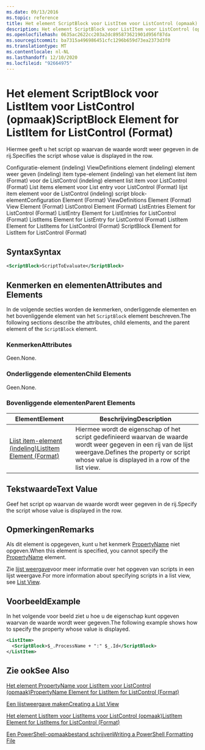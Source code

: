 ```yaml
---
ms.date: 09/13/2016
ms.topic: reference
title: Het element ScriptBlock voor ListItem voor ListControl (opmaak)
description: Het element ScriptBlock voor ListItem voor ListControl (opmaak)
ms.openlocfilehash: 0635ac2622cc203a2dc895873621901d956f87da
ms.sourcegitcommit: ba7315a496986451cfc1296b659d73ea2373d3f0
ms.translationtype: MT
ms.contentlocale: nl-NL
ms.lasthandoff: 12/10/2020
ms.locfileid: "92664975"
---
```

# <a name="scriptblock-element-for-listitem-for-listcontrol-format"></a><span data-ttu-id="bf094-103">Het element ScriptBlock voor ListItem voor ListControl (opmaak)</span><span class="sxs-lookup"><span data-stu-id="bf094-103">ScriptBlock Element for ListItem for ListControl (Format)</span></span>

<span data-ttu-id="bf094-104">Hiermee geeft u het script op waarvan de waarde wordt weer gegeven in de rij.</span><span class="sxs-lookup"><span data-stu-id="bf094-104">Specifies the script whose value is displayed in the row.</span></span>

<span data-ttu-id="bf094-105">Configuratie-element (indeling) ViewDefinitions element (indeling) element weer geven (indeling) item type-element (indeling) van het element list item (Format) voor de ListControl (indeling) element list item voor ListControl (Format) List items element voor List entry voor ListControl (Format) lijst item element voor de ListControl (indeling) script block-element</span><span class="sxs-lookup"><span data-stu-id="bf094-105">Configuration Element (Format) ViewDefinitions Element (Format) View Element (Format) ListControl Element (Format) ListEntries Element for ListControl (Format) ListEntry Element for ListEntries for ListControl (Format) ListItems Element for ListEntry for ListControl (Format) ListItem Element for ListItems for ListControl (Format) ScriptBlock Element for ListItem for ListControl (Format)</span></span>

## <a name="syntax"></a><span data-ttu-id="bf094-106">Syntax</span><span class="sxs-lookup"><span data-stu-id="bf094-106">Syntax</span></span>

```xml
<ScriptBlock>ScriptToEvaluate</ScriptBlock>
```

## <a name="attributes-and-elements"></a><span data-ttu-id="bf094-107">Kenmerken en elementen</span><span class="sxs-lookup"><span data-stu-id="bf094-107">Attributes and Elements</span></span>

<span data-ttu-id="bf094-108">In de volgende secties worden de kenmerken, onderliggende elementen en het bovenliggende element van het `ScriptBlock` element beschreven.</span><span class="sxs-lookup"><span data-stu-id="bf094-108">The following sections describe the attributes, child elements, and the parent element of the `ScriptBlock` element.</span></span>

### <a name="attributes"></a><span data-ttu-id="bf094-109">Kenmerken</span><span class="sxs-lookup"><span data-stu-id="bf094-109">Attributes</span></span>

<span data-ttu-id="bf094-110">Geen.</span><span class="sxs-lookup"><span data-stu-id="bf094-110">None.</span></span>

### <a name="child-elements"></a><span data-ttu-id="bf094-111">Onderliggende elementen</span><span class="sxs-lookup"><span data-stu-id="bf094-111">Child Elements</span></span>

<span data-ttu-id="bf094-112">Geen.</span><span class="sxs-lookup"><span data-stu-id="bf094-112">None.</span></span>

### <a name="parent-elements"></a><span data-ttu-id="bf094-113">Bovenliggende elementen</span><span class="sxs-lookup"><span data-stu-id="bf094-113">Parent Elements</span></span>

|<span data-ttu-id="bf094-114">Element</span><span class="sxs-lookup"><span data-stu-id="bf094-114">Element</span></span>|<span data-ttu-id="bf094-115">Beschrijving</span><span class="sxs-lookup"><span data-stu-id="bf094-115">Description</span></span>|
|-------------|-----------------|
|[<span data-ttu-id="bf094-116">Lijst item-element (indeling)</span><span class="sxs-lookup"><span data-stu-id="bf094-116">ListItem Element (Format)</span></span>](./listitem-element-for-listitems-for-listcontrol-format.md)|<span data-ttu-id="bf094-117">Hiermee wordt de eigenschap of het script gedefinieerd waarvan de waarde wordt weer gegeven in een rij van de lijst weergave.</span><span class="sxs-lookup"><span data-stu-id="bf094-117">Defines the property or script whose value is displayed in a row of the list view.</span></span>|

## <a name="text-value"></a><span data-ttu-id="bf094-118">Tekstwaarde</span><span class="sxs-lookup"><span data-stu-id="bf094-118">Text Value</span></span>

<span data-ttu-id="bf094-119">Geef het script op waarvan de waarde wordt weer gegeven in de rij.</span><span class="sxs-lookup"><span data-stu-id="bf094-119">Specify the script whose value is displayed in the row.</span></span>

## <a name="remarks"></a><span data-ttu-id="bf094-120">Opmerkingen</span><span class="sxs-lookup"><span data-stu-id="bf094-120">Remarks</span></span>

<span data-ttu-id="bf094-121">Als dit element is opgegeven, kunt u het kenmerk [PropertyName](./propertyname-element-for-listitem-for-listcontrol-format.md) niet opgeven.</span><span class="sxs-lookup"><span data-stu-id="bf094-121">When this element is specified, you cannot specify the [PropertyName](./propertyname-element-for-listitem-for-listcontrol-format.md) element.</span></span>

<span data-ttu-id="bf094-122">Zie [lijst weergave](./creating-a-list-view.md)voor meer informatie over het opgeven van scripts in een lijst weergave.</span><span class="sxs-lookup"><span data-stu-id="bf094-122">For more information about specifying scripts in a list view, see [List View](./creating-a-list-view.md).</span></span>

## <a name="example"></a><span data-ttu-id="bf094-123">Voorbeeld</span><span class="sxs-lookup"><span data-stu-id="bf094-123">Example</span></span>

<span data-ttu-id="bf094-124">In het volgende voor beeld ziet u hoe u de eigenschap kunt opgeven waarvan de waarde wordt weer gegeven.</span><span class="sxs-lookup"><span data-stu-id="bf094-124">The following example shows how to specify the property whose value is displayed.</span></span>

```xml
<ListItem>
  <ScriptBlock>$_.ProcessName + ":" $_.Id</ScriptBlock>
</ListItem>

```

## <a name="see-also"></a><span data-ttu-id="bf094-125">Zie ook</span><span class="sxs-lookup"><span data-stu-id="bf094-125">See Also</span></span>

[<span data-ttu-id="bf094-126">Het element PropertyName voor ListItem voor ListControl (opmaak)</span><span class="sxs-lookup"><span data-stu-id="bf094-126">PropertyName Element for ListItem for ListControl (Format)</span></span>](./propertyname-element-for-listitem-for-listcontrol-format.md)

[<span data-ttu-id="bf094-127">Een lijstweergave maken</span><span class="sxs-lookup"><span data-stu-id="bf094-127">Creating a List View</span></span>](./creating-a-list-view.md)

[<span data-ttu-id="bf094-128">Het element ListItem voor ListItems voor ListControl (opmaak)</span><span class="sxs-lookup"><span data-stu-id="bf094-128">ListItem Element for ListItems for ListControl (Format)</span></span>](./listitem-element-for-listitems-for-listcontrol-format.md)

[<span data-ttu-id="bf094-129">Een PowerShell-opmaakbestand schrijven</span><span class="sxs-lookup"><span data-stu-id="bf094-129">Writing a PowerShell Formatting File</span></span>](./writing-a-powershell-formatting-file.md)
